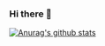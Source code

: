 ### Hi there 👋

[![Anurag's github stats](https://github-readme-stats.vercel.app/api?username=ureChanger&show_icons=true&theme=vue-dark&include_all_commits=ture&count_private=true)](https://github.com/anuraghazra/github-readme-stats)
